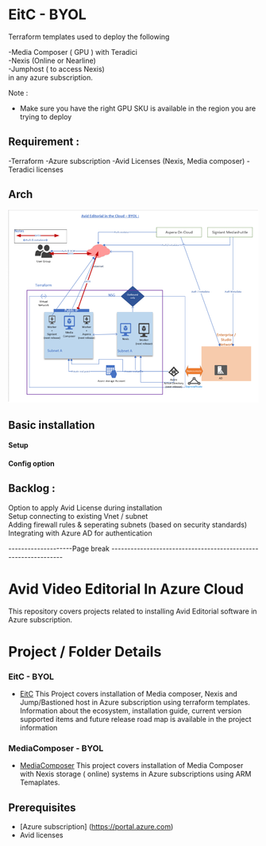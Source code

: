 
# EitC - BYOL 

Terraform templates used to deploy the following 

-Media Composer ( GPU ) with Teradici  
-Nexis (Online or Nearline)  
-Jumphost ( to access Nexis)  
in any azure subscription.  

Note : 
* Make sure you have the right GPU SKU is available in the region you are trying to deploy

## Requirement : 

-Terraform 
-Azure subscription 
-Avid Licenses (Nexis, Media composer)
-Teradici licenses 

## Arch
![current + Next Version](./Arch.png)



## Basic installation 

#### Setup 

#### Config option

## Backlog : 
Option to apply Avid License during installation   
Setup connecting to existing Vnet / subnet  
Adding firewall rules & seperating subnets (based on security standards)  
Integrating with Azure AD for authentication  







--------------------Page break ---------------------------------------------------------------

# Avid Video Editorial In Azure Cloud

This repository covers projects related to installing Avid Editorial software in Azure subscription. 

# Project  / Folder Details 

### EitC - BYOL 
- [EitC](https://github.com/Azure/VideoEditorialInTheCloud/tree/master/EITC-BYOL) 
This Project covers installation of Media composer, Nexis and  Jump/Bastioned host in Azure subscription using terraform templates. 
Information about the ecosystem, installation guide, current version supported items and future release road map is available in the project information


### MediaComposer - BYOL 
- [MediaComposer](https://github.com/Azure/VideoEditorialInTheCloud/tree/master/EITC-BYOL) 
This project covers installation of Media Composer with Nexis storage ( online) systems in Azure subscriptions using ARM Temaplates. 
 

## Prerequisites  
- [Azure subscription] (https://portal.azure.com)
-   Avid licenses  
